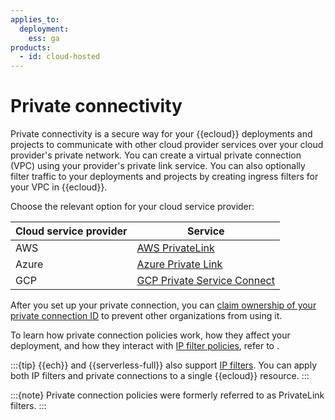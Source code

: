 ```yaml
---
applies_to:
  deployment:
    ess: ga
products:
  - id: cloud-hosted
---
```


# Private connectivity

Private connectivity is a secure way for your {{ecloud}} deployments and projects to communicate with other cloud provider services over your cloud provider's private network. You can create a virtual private connection (VPC) using your provider's private link service. You can also optionally filter traffic to your deployments and projects by creating ingress filters for your VPC in {{ecloud}}.

Choose the relevant option for your cloud service provider:

| Cloud service provider | Service |
| --- | --- |
| AWS | [AWS PrivateLink](/deploy-manage/security/aws-privatelink-traffic-filters.md) |
| Azure | [Azure Private Link](/deploy-manage/security/azure-private-link-traffic-filters.md) |
| GCP | [GCP Private Service Connect](/deploy-manage/security/gcp-private-service-connect-traffic-filters.md) |

After you set up your private connection, you can [claim ownership of your private connection ID](/deploy-manage/security/claim-traffic-filter-link-id-ownership-through-api.md) to prevent other organizations from using it.

To learn how private connection policies work, how they affect your deployment, and how they interact with [IP filter policies](ip-filtering-cloud.md), refer to [](/deploy-manage/security/network-security-policies.md).

:::{tip}
{{ech}} and {{serverless-full}} also support [IP filters](/deploy-manage/security/ip-filtering-cloud.md). You can apply both IP filters and private connections to a single {{ecloud}} resource.
:::

:::{note}
Private connection policies were formerly referred to as PrivateLink filters.
:::